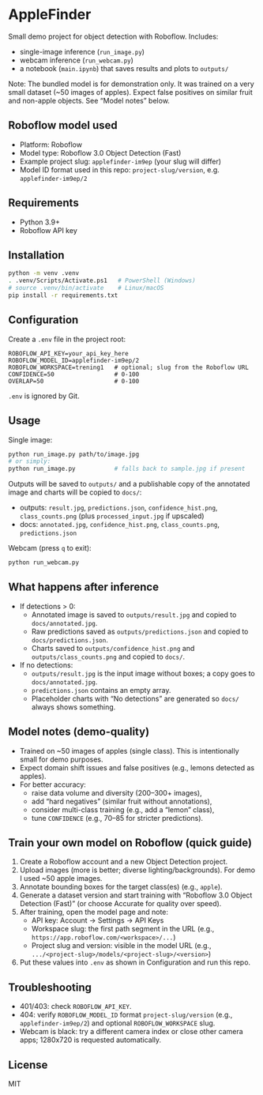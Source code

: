 # AppleFinder

Small demo project for object detection with Roboflow. Includes:
- single-image inference (`run_image.py`)
- webcam inference (`run_webcam.py`)
- a notebook (`main.ipynb`) that saves results and plots to `outputs/`

Note: The bundled model is for demonstration only. It was trained on a very small dataset (~50 images of apples). Expect false positives on similar fruit and non-apple objects. See “Model notes” below.

## Roboflow model used
- Platform: Roboflow
- Model type: Roboflow 3.0 Object Detection (Fast)
- Example project slug: `applefinder-im9ep` (your slug will differ)
- Model ID format used in this repo: `project-slug/version`, e.g. `applefinder-im9ep/2`

## Requirements
- Python 3.9+
- Roboflow API key

## Installation
```bash
python -m venv .venv
. .venv/Scripts/Activate.ps1   # PowerShell (Windows)
# source .venv/bin/activate    # Linux/macOS
pip install -r requirements.txt
```

## Configuration
Create a `.env` file in the project root:
```env
ROBOFLOW_API_KEY=your_api_key_here
ROBOFLOW_MODEL_ID=applefinder-im9ep/2
ROBOFLOW_WORKSPACE=trening1   # optional; slug from the Roboflow URL
CONFIDENCE=50                 # 0-100
OVERLAP=50                    # 0-100
```
`.env` is ignored by Git.

## Usage
Single image:
```bash
python run_image.py path/to/image.jpg
# or simply:
python run_image.py           # falls back to sample.jpg if present
```
Outputs will be saved to `outputs/` and a publishable copy of the annotated image and charts will be copied to `docs/`:
- outputs: `result.jpg`, `predictions.json`, `confidence_hist.png`, `class_counts.png` (plus `processed_input.jpg` if upscaled)
- docs: `annotated.jpg`, `confidence_hist.png`, `class_counts.png`, `predictions.json`

Webcam (press `q` to exit):
```bash
python run_webcam.py
```

## What happens after inference
- If detections > 0:
  - Annotated image is saved to `outputs/result.jpg` and copied to `docs/annotated.jpg`.
  - Raw predictions saved as `outputs/predictions.json` and copied to `docs/predictions.json`.
  - Charts saved to `outputs/confidence_hist.png` and `outputs/class_counts.png` and copied to `docs/`.
- If no detections:
  - `outputs/result.jpg` is the input image without boxes; a copy goes to `docs/annotated.jpg`.
  - `predictions.json` contains an empty array.
  - Placeholder charts with “No detections” are generated so `docs/` always shows something.

## Model notes (demo-quality)
- Trained on ~50 images of apples (single class). This is intentionally small for demo purposes.
- Expect domain shift issues and false positives (e.g., lemons detected as apples).
- For better accuracy:
  - raise data volume and diversity (200–300+ images),
  - add “hard negatives” (similar fruit without annotations),
  - consider multi-class training (e.g., add a “lemon” class),
  - tune `CONFIDENCE` (e.g., 70–85 for stricter predictions).

## Train your own model on Roboflow (quick guide)
1) Create a Roboflow account and a new Object Detection project.
2) Upload images (more is better; diverse lighting/backgrounds). For demo I used ~50 apple images.
3) Annotate bounding boxes for the target class(es) (e.g., `apple`).
4) Generate a dataset version and start training with “Roboflow 3.0 Object Detection (Fast)” (or choose Accurate for quality over speed).
5) After training, open the model page and note:
   - API key: Account → Settings → API Keys
   - Workspace slug: the first path segment in the URL (e.g., `https://app.roboflow.com/<workspace>/...`)
   - Project slug and version: visible in the model URL (e.g., `.../<project-slug>/models/<project-slug>/<version>`)
6) Put these values into `.env` as shown in Configuration and run this repo.

## Troubleshooting
- 401/403: check `ROBOFLOW_API_KEY`.
- 404: verify `ROBOFLOW_MODEL_ID` format `project-slug/version` (e.g., `applefinder-im9ep/2`) and optional `ROBOFLOW_WORKSPACE` slug.
- Webcam is black: try a different camera index or close other camera apps; 1280x720 is requested automatically.

## License
MIT
